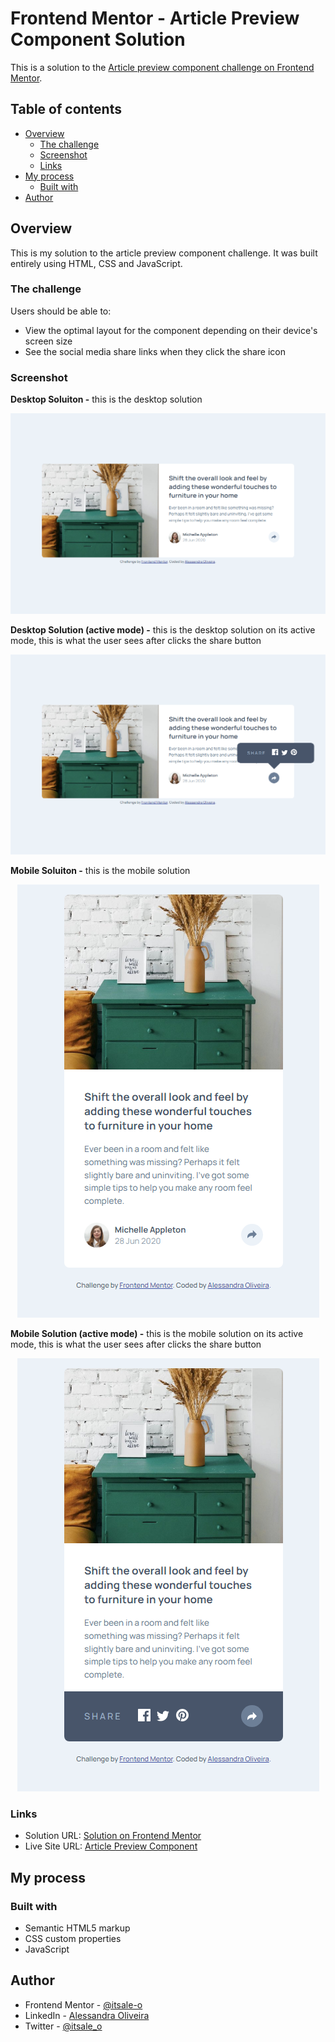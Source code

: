 # Frontend Mentor - Article Preview Component Solution

This is a solution to the [Article preview component challenge on Frontend Mentor](https://www.frontendmentor.io/challenges/article-preview-component-dYBN_pYFT). 

## Table of contents

- [Overview](#overview)
  - [The challenge](#the-challenge)
  - [Screenshot](#screenshot)
  - [Links](#links)
- [My process](#my-process)
  - [Built with](#built-with)
- [Author](#author)
  
## Overview

This is my solution to the article preview component challenge. It was built entirely using HTML, CSS and JavaScript. 

### The challenge

Users should be able to:

- View the optimal layout for the component depending on their device's screen size
- See the social media share links when they click the share icon

### Screenshot

**Desktop Soluiton -** this is the desktop solution

<div align="center">
  
![](images/solution-desktop.png)

</div>

**Desktop Solution (active mode) -** this is the desktop solution on its active mode, this is what the user sees after clicks the share button

<div align="center">
  
![](images/solution-desktop-active.png)

</div>

**Mobile Soluiton -** this is the mobile solution

<div align="center">
  
![](images/solution-mobile.png)

</div>

**Mobile Solution (active mode) -** this is the mobile solution on its active mode, this is what the user sees after clicks the share button

<div align="center">
  
![](images/solution-mobile-active.png)

</div>

### Links

- Solution URL: [Solution on Frontend Mentor](https://your-solution-url.com)
- Live Site URL: [Article Preview Component](https://your-live-site-url.com)

## My process

### Built with

- Semantic HTML5 markup
- CSS custom properties
- JavaScript

## Author

- Frontend Mentor - [@itsale-o](https://www.frontendmentor.io/profile/itsale-o)
- LinkedIn - [Alessandra Oliveira](https://www.linkedin.com/in/alessandra-santos-oliveira/)
- Twitter - [@itsale_o](https://www.twitter.com/itsale_o)
